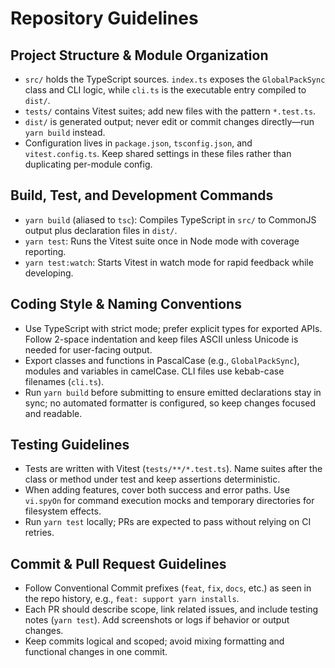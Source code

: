 ﻿# Repository Guidelines

## Project Structure & Module Organization

- `src/` holds the TypeScript sources. `index.ts` exposes the `GlobalPackSync` class and CLI logic, while `cli.ts` is the executable entry compiled to `dist/`.
- `tests/` contains Vitest suites; add new files with the pattern `*.test.ts`.
- `dist/` is generated output; never edit or commit changes directly—run `yarn build` instead.
- Configuration lives in `package.json`, `tsconfig.json`, and `vitest.config.ts`. Keep shared settings in these files rather than duplicating per-module config.

## Build, Test, and Development Commands

- `yarn build` (aliased to `tsc`): Compiles TypeScript in `src/` to CommonJS output plus declaration files in `dist/`.
- `yarn test`: Runs the Vitest suite once in Node mode with coverage reporting.
- `yarn test:watch`: Starts Vitest in watch mode for rapid feedback while developing.

## Coding Style & Naming Conventions

- Use TypeScript with strict mode; prefer explicit types for exported APIs. Follow 2-space indentation and keep files ASCII unless Unicode is needed for user-facing output.
- Export classes and functions in PascalCase (e.g., `GlobalPackSync`), modules and variables in camelCase. CLI files use kebab-case filenames (`cli.ts`).
- Run `yarn build` before submitting to ensure emitted declarations stay in sync; no automated formatter is configured, so keep changes focused and readable.

## Testing Guidelines

- Tests are written with Vitest (`tests/**/*.test.ts`). Name suites after the class or method under test and keep assertions deterministic.
- When adding features, cover both success and error paths. Use `vi.spyOn` for command execution mocks and temporary directories for filesystem effects.
- Run `yarn test` locally; PRs are expected to pass without relying on CI retries.

## Commit & Pull Request Guidelines

- Follow Conventional Commit prefixes (`feat`, `fix`, `docs`, etc.) as seen in the repo history, e.g., `feat: support yarn installs`.
- Each PR should describe scope, link related issues, and include testing notes (`yarn test`). Add screenshots or logs if behavior or output changes.
- Keep commits logical and scoped; avoid mixing formatting and functional changes in one commit.
